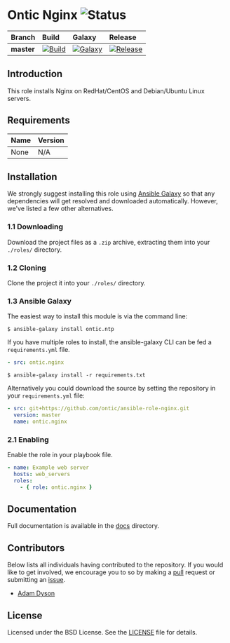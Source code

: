 # Ontic Nginx ![Status](https://img.shields.io/badge/project-maintained-brightgreen.svg)

| Branch             | Build               | Galaxy              | Release              |
| :----------------- | :------------------ | :------------------ | :------------------- |
| **master**         | [![Build](https://img.shields.io/travis/ontic/ansible-role-nginx/master.svg)](https://travis-ci.org/ontic/ansible-role-nginx) | [![Galaxy](https://img.shields.io/badge/galaxy-ontic.nginx-blue.svg)](https://galaxy.ansible.com/list#/roles/5628) | [![Release](https://img.shields.io/github/release/ontic/ansible-role-nginx.svg)](https://github.com/ontic/ansible-role-nginx/releases) |

## Introduction

This role installs Nginx on RedHat/CentOS and Debian/Ubuntu Linux servers.

## Requirements

| Name                                                                                          | Version       |
| :-------------------------------------------------------------------------------------------- | :------------ |
None                                                                                            | N/A           |


## Installation

We strongly suggest installing this role using [Ansible Galaxy](https://galaxy.ansible.com) so that any dependencies
will get resolved and downloaded automatically. However, we've listed a few other alternatives.

### 1.1 Downloading

Download the project files as a `.zip` archive, extracting them into your `./roles/` directory.

### 1.2 Cloning

Clone the project it into your `./roles/` directory.

### 1.3 Ansible Galaxy

The easiest way to install this module is via the command line:

```
$ ansible-galaxy install ontic.ntp
```

If you have multiple roles to install, the ansible-galaxy CLI can be fed a `requirements.yml` file.

```yml
- src: ontic.nginx
```

```
$ ansible-galaxy install -r requirements.txt
```

Alternatively you could download the source by setting the repository in your `requirements.yml` file:

```yml
- src: git+https://github.com/ontic/ansible-role-nginx.git
  version: master
  name: ontic.nginx
```

### 2.1 Enabling

Enable the role in your playbook file.

```yml
- name: Example web server
  hosts: web_servers
  roles:
    - { role: ontic.nginx }
```

## Documentation

Full documentation is available in the [docs](/docs) directory.

## Contributors

Below lists all individuals having contributed to the repository. If you would like to get involved, we encourage
you to so by making a [pull](../../pulls) request or submitting an [issue](../../issues).

* [Adam Dyson](https://github.com/adamdyson)

## License

Licensed under the BSD License. See the [LICENSE](/LICENSE) file for details.